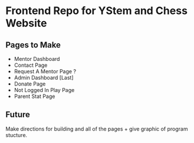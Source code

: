 # Frontend Repo for YStem and Chess Website
## Pages to Make
- Mentor Dashboard
- Contact Page
- Request A Mentor Page ?
- Admin Dashboard [Last]
- Donate Page
- Not Logged In Play Page
- Parent Stat Page

## Future
Make directions for building and all of the pages + give graphic of program stucture.
